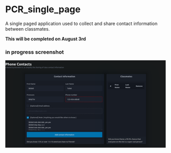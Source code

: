 # PCR_single_page
A single paged application used to collect and share contact information between classmates.

**This will be completed on August 3rd**


### in progress screenshot
![Website](/screenshot.png)

